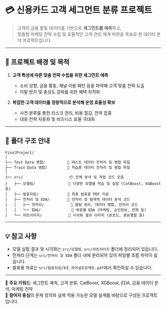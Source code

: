 # 💳 신용카드 고객 세그먼트 분류 프로젝트

> 고객의 금융 활동 데이터를 기반으로 **세그먼트를 예측**하고,  
> 맞춤형 마케팅 전략 수립 및 효율적인 고객 관리 체계 마련을 목표로 한 데이터 분석 프로젝트입니다.

---

## 📌 프로젝트 배경 및 목적

1. **고객 특성에 따른 맞춤 전략 수립을 위한 세그먼트 예측**
   - 소비 성향, 금융 활동, 채널 이용 패턴 등을 파악해 고객 맞춤 전략 도출
   - 이탈 방지 및 충성도 강화를 위한 혜택 최적화

2. **복잡한 고객 데이터를 정량적으로 분석해 운영 효율성 확보**
   - 사전 분류를 통한 리스크 관리, 비용 절감, 전략 집중
   - 대응 전략 자동화 및 비즈니스 효율 극대화

---

## 📁 폴더 구조 안내

```
FinalProject/
│
├── Test Data 병합/          📂 테스트 데이터 전처리 및 병합 파일
├── Train Data 병합/         📂 학습용 데이터 전처리 및 병합 파일
│
├── src/                     📦 전체 분석 및 작업 코드 모음
│   ├── 모델링/               📂 다양한 모델별 학습 및 실험 (CatBoost, XGBoost 등)
│   ├── 발표자료/             📂 최종 발표용 PDF 자료
│   ├── 전처리 및 EDA/        📂 전처리 및 탐색적 데이터 분석 코드
│   │   ├── 전처리/            📂 컬럼 정리, 데이터 병합, 전처리 코드
│   │   └── EDA/              📂 부문별 EDA (마케팅, 승인정보, 잔액 등)
│   └── 차트이미지/            📂 시각화 결과 이미지 (분포도, 혼돈행렬 등)
```

---

## 💡 참고 사항

- 모델 실험 결과 및 시각화는 `src/모델링`, `src/차트이미지` 폴더에 정리되어 있습니다.
- 전처리 단계는 `src/전처리 및 EDA` 폴더 내에 분리되어 있어 파일별 흐름 파악이 쉽습니다.
- 발표용 자료는 `src/발표자료/9조_파이널프로젝트.pdf`에서 확인하실 수 있습니다.

---

📎 **주요 키워드**: 세그먼트 예측, 고객 분류, CatBoost, XGBoost, EDA, 금융 데이터 분석, 마케팅 전략  
🧠 **참여자 중심**의 문제 정의와 실제 적용 가능한 모델 설계를 바탕으로 구성된 프로젝트입니다.

